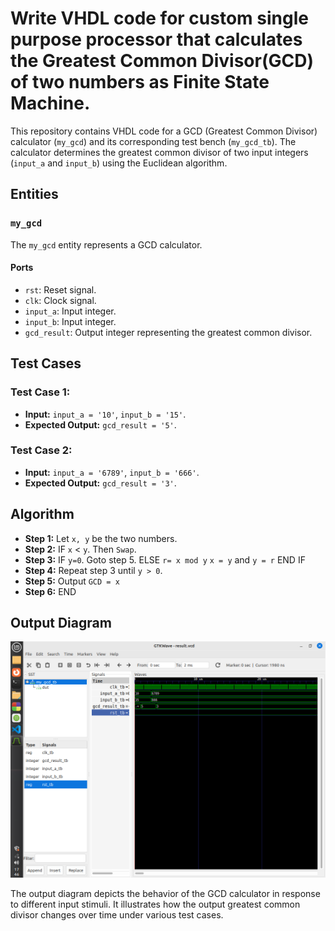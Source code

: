 # Write VHDL code for custom single purpose processor that calculates the Greatest Common Divisor(GCD) of two numbers as Finite State Machine.

This repository contains VHDL code for a GCD (Greatest Common Divisor) calculator (`my_gcd`) and its corresponding test bench (`my_gcd_tb`). The calculator determines the greatest common divisor of two input integers (`input_a` and `input_b`) using the Euclidean algorithm.

## Entities

### `my_gcd`

The `my_gcd` entity represents a GCD calculator.

#### Ports

- `rst`: Reset signal.
- `clk`: Clock signal.
- `input_a`: Input integer.
- `input_b`: Input integer.
- `gcd_result`: Output integer representing the greatest common divisor.

## Test Cases

### Test Case 1: 

- **Input:** `input_a = '10'`, `input_b = '15'`.
- **Expected Output:** `gcd_result = '5'`.

### Test Case 2: 

- **Input:** `input_a = '6789'`, `input_b = '666'`.
- **Expected Output:** `gcd_result = '3'`.

## Algorithm

-  **Step 1:** Let `x, y` be the two numbers.
-  **Step 2:** IF `x` < `y`. Then `Swap`.
-  **Step 3:** IF `y=0`. Goto step 5.
               ELSE `r= x mod y`
                    `x = y` and `y = r`
               END IF
-  **Step 4:** Repeat step 3 until `y > 0`.
-  **Step 5:** Output `GCD = x`
-  **Step 6:** END

## Output Diagram

![Output Diagram](gcd.png)

The output diagram depicts the behavior of the GCD calculator in response to different input stimuli. It illustrates how the output greatest common divisor changes over time under various test cases.
